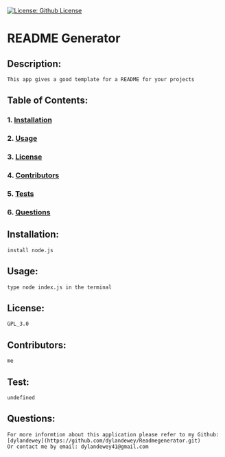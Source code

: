
[![License: Github License](https://img.shields.io/badge/License-GPL_3.0-brightgreen.svg)](https://github.com/dylandewey/Readmegenerator.git)

# README Generator
    
## Description:
    This app gives a good template for a README for your projects
    
## Table of Contents:
### 1. [Installation](#Installation)
### 2. [Usage](#Usage)
### 3. [License](#License)
### 4. [Contributors](#Contributors)
### 5. [Tests](#Tests)
### 6. [Questions](#Questions)
    
## Installation:
    install node.js
    
## Usage:
    type node index.js in the terminal
    
## License:
    GPL_3.0
    
## Contributors:
    me
    
## Test:
    undefined
    
## Questions:
    For more informtion about this application please refer to my Github: [dylandewey](https://github.com/dylandewey/Readmegenerator.git)
    Or contact me by email: dylandewey41@gmail.com